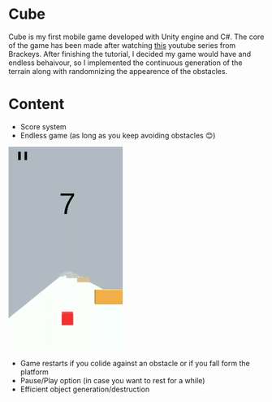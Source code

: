 # Cube

Cube is my first mobile game developed with Unity engine and C#. The core of the game has been made after watching [this](https://www.youtube.com/watch?v=j48LtUkZRjU&list=PLPV2KyIb3jR53Jce9hP7G5xC4O9AgnOuL) youtube series from Brackeys. After finishing the tutorial, I decided my game would have and endless behaivour, so I implemented the continuous generation of the terrain along with randomnizing the appearence of the obstacles.

# Content
* Score system
* Endless game (as long as you keep avoiding obstacles 😊)

![gif](media/demo1.gif)

* Game restarts if you colide against an obstacle or if you fall form the platform
* Pause/Play option (in case you want to rest for a while)
* Efficient object generation/destruction
